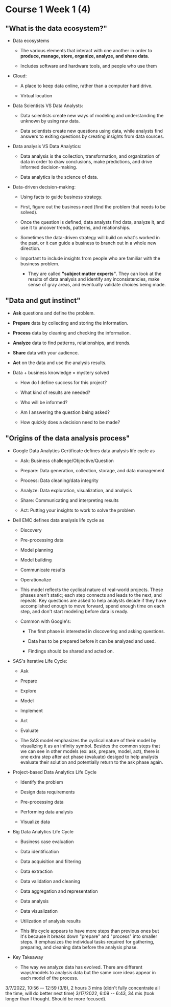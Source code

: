 # Course 1 Week 1 (4)

## "What is the data ecosystem?" ##

- Data ecosystems
    - The various elements that interact with one another in order to **produce, manage, store, organize, analyze, and
    share data**.
    
    - Includes software and hardware tools, and people who use them

- Cloud:
    - A place to keep data online, rather than a computer hard drive.
   
    - Virtual location

- Data Scientists VS Data Analysts:
    - Data scientists create new ways of modeling and understanding the unknown by using raw data.
    
    - Data scientists create new questions using data, while analysts find answers to exiting questions by creating
    insights from data sources.

- Data analysis VS Data Analytics:
    - Data analysis is the collection, transformation, and organization of data in order to draw conclusions, make 
    predictions, and drive informed decision-making.
    
    - Data analytics is the science of data.
    
- Data-driven decision-making:
    - Using facts to guide business strategy.
    
    - First, figure out the business need (find the problem that needs to be solved).
    
    - Once the question is defined, data analysts find data, analyze it, and use it to uncover trends, patterns, and
    relationships.
    
    - Sometimes the data-driven strategy will build on what's worked in the past, or it can guide a business to branch
    out in a whole new direction.
    
    - Important to include insights from people who are familiar with the business problem.
    
        - They are called **"subject matter experts"**. They can look at the results of data analysis and identify any 
        inconsistencies, make sense of gray areas, and eventually validate choices being made.
    
    
## "Data and gut instinct" ##
- **Ask** questions and define the problem.

- **Prepare** data by collecting and storing the information.

- **Process** data by cleaning and checking the information.

- **Analyze** data to find patterns, relationships, and trends.

- **Share** data with your audience.

- **Act** on the data and use the analysis results.

- Data + business knowledge = mystery solved
    - How do I define success for this project?
    
    - What kind of results are needed?
    - Who will be informed?
    - Am I answering the question being asked?
    - How quickly does a decision need to be made?
    
## "Origins of the data analysis process" ##

- Google Data Analytics Certificate defines data analysis life cycle as

    - Ask: Business challenge/Objective/Question
    
    - Prepare: Data generation, collection, storage, and data management
    
    - Process: Data cleaning/data integrity
    
    - Analyze: Data exploration, visualization, and analysis
    
    - Share: Communicating and interpreting results
    
    - Act: Putting your insights to work to solve the problem
    
- Dell EMC defines data analysis life cycle as
    - Discovery
    
    - Pre-processing data
    
    - Model planning
    
    - Model building
    
    - Communicate results
    
    - Operationalize
    
    - This model reflects the cyclical nature of real-world projects. These phases aren't static; each step connects and 
    leads to the next, and repeats. Key questions are asked to help analysts decide if they have accomplished enough to 
    move forward, spend enough time on each step, and don't start modeling before data is ready. 
    
    - Common with Google's: 
        - The first phase is interested in discovering and asking questions.
        
        - Data has to be prepared before it can be analyzed and used.
        
        - Findings should be shared and acted on.
        
        
- SAS's Iterative Life Cycle:

    - Ask

    - Prepare
    
    - Explore
    
    - Model
    
    - Implement
    
    - Act
    
    - Evaluate
    
    - The SAS model emphasizes the cyclical nature of their model by visualizing it as an infinity symbol. Besides the
    common steps that we can see in other models (ex: ask, prepare, model, act), there is one extra step after act phase
    (evaluate) desiged to help analysts evaluate their solution and potentially return to the ask phase again.
    
    
- Project-based Data Analytics Life Cycle
    
    - Identify the problem
    
    - Design data requirements
    
    - Pre-processing data
    
    - Performing data analysis
    
    - Visualize data
    

- Big Data Analytics Life Cycle

    - Business case evaluation
    
    - Data identification
    
    - Data acquisition and filtering
    
    - Data extraction
    
    - Data validation and cleaning
    
    - Data aggregation and representation
    
    - Data analysis
    
    - Data visualization
    
    - Utilization of analysis results
    
    - This life cycle appears to have more steps than previous ones but it's because it breaks down "prepare" and 
    "process" into smaller steps. It emphasizes the individual tasks required for gathering, preparing, and cleaning data 
    before the analysis phase. 
    
- Key Takeaway

    - The way we analyze data has evolved. There are different ways/models to analysis data but the same core ideas
    appear in each model of the process. 
        
        
        


3/7/2022, 10:56 -- 12:59 (3/8), 2 hours 3 mins (didn't fully concentrate all the time, will do better next time)
3/17/2022, 6:09 -- 6:43, 34 mis (took longer than I thought. Should be more focused).